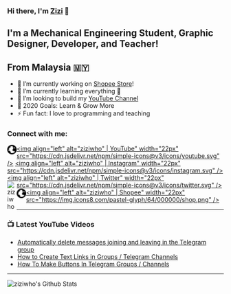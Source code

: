 ### Hi there, I'm [Zizi][linktr.ee] 👋

## I'm a Mechanical Engineering Student, Graphic Designer, Developer, and Teacher!
## From Malaysia 🇲🇾
- 🔭 I’m currently working on [Shopee Store][shopee]!
- 🌱 I’m currently learning everything 🤣
- 👯 I’m looking to build my [YouTube Channel][youtube]
- 🥅 2020 Goals: Learn & Grow More
- ⚡ Fun fact: I love to programming and teaching

### Connect with me:

[<img align="left" alt="ziziwho" width="22px" src="https://raw.githubusercontent.com/iconic/open-iconic/master/svg/globe.svg" />][linktr.ee]
[<img align="left" alt="ziziwho" | YouTube" width="22px" src="https://cdn.jsdelivr.net/npm/simple-icons@v3/icons/youtube.svg" />][youtube]
[<img align="left" alt="ziziwho" | Instagram" width="22px" src="https://cdn.jsdelivr.net/npm/simple-icons@v3/icons/instagram.svg" />][instagram]
[<img align="left" alt="ziziwho" | Twitter" width="22px" src="https://cdn.jsdelivr.net/npm/simple-icons@v3/icons/twitter.svg" />][twitter]
[<img align="left" alt="ziziwho" width="22px" src="https://img.icons8.com/material-sharp/24/000000/telegram-app.png" />][telegram]
[<img align="left" alt="ziziwho" width="22px" src="https://raw.githubusercontent.com/iconic/open-iconic/master/svg/globe.svg" />][blog]
[<img align="left" alt="ziziwho" | Shopee" width="22px" src="https://img.icons8.com/pastel-glyph/64/000000/shop.png" />][shopee]
<br />

---

### 📺 Latest YouTube Videos
<!-- YOUTUBE:START -->
- [Automatically delete messages joining and leaving in the Telegram group](https://www.youtube.com/watch?v=liB5CV0zB8Y)
- [How to Create Text Links in Groups / Telegram Channels](https://www.youtube.com/watch?v=JHJo4epAbt8)
- [How To Make Buttons In Telegram Groups / Channels](https://www.youtube.com/watch?v=qgL_NhYO7Y8)
<!-- YOUTUBE:END -->

---

<img align="left" alt="ziziwho's Github Stats" src="https://github-readme-stats.codestackr.vercel.app/api?username=ziziwho&show_icons=true&hide_border=true" />

[linktr.ee]: https://linktr.ee/ziziworks
[twitter]: https://twitter.com/ziziworks_MY
[youtube]: https://www.youtube.com/channel/UCW36UNroi3B4Ix9ln1e6rUQ?sub_confirmation=1
[instagram]: https://www.instagram.com/ziziworks/
[facebook]: https://www.facebook.com/ziziworks/
[telegram]: https://t.me/ziziworks
[blog]: https://ziziworks.blogspot.com/
[shopee]: https://shopee.com.my/ziziworks
